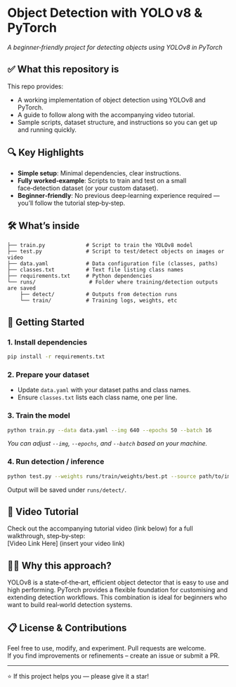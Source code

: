 # Object Detection with YOLO v8 & PyTorch
*A beginner‑friendly project for detecting objects using YOLOv8 in PyTorch*

## ✅ What this repository is
This repo provides:
- A working implementation of object detection using YOLOv8 and PyTorch.
- A guide to follow along with the accompanying video tutorial.
- Sample scripts, dataset structure, and instructions so you can get up and running quickly.

## 🔍 Key Highlights
- **Simple setup**: Minimal dependencies, clear instructions.
- **Fully worked‑example**: Scripts to train and test on a small face‑detection dataset (or your custom dataset).
- **Beginner‑friendly**: No previous deep‑learning experience required — you’ll follow the tutorial step‑by‑step.

## 🛠️ What’s inside
```
├── train.py             # Script to train the YOLOv8 model
├── test.py              # Script to test/detect objects on images or video
├── data.yaml            # Data configuration file (classes, paths)
├── classes.txt          # Text file listing class names
├── requirements.txt     # Python dependencies
└── runs/                 # Folder where training/detection outputs are saved
    ├── detect/          # Outputs from detection runs
    └── train/           # Training logs, weights, etc
```

## 🚀 Getting Started

### 1. Install dependencies
```bash
pip install -r requirements.txt
```

### 2. Prepare your dataset
- Update `data.yaml` with your dataset paths and class names.
- Ensure `classes.txt` lists each class name, one per line.

### 3. Train the model
```bash
python train.py --data data.yaml --img 640 --epochs 50 --batch 16
```
_You can adjust `--img`, `--epochs`, and `--batch` based on your machine._

### 4. Run detection / inference
```bash
python test.py --weights runs/train/weights/best.pt --source path/to/images_or_video
```
Output will be saved under `runs/detect/`.

## 🎥 Video Tutorial
Check out the accompanying tutorial video (link below) for a full walkthrough, step‑by‑step:  
[Video Link Here] (insert your video link)

## 🧑‍💻 Why this approach?
YOLOv8 is a state‑of‑the‑art, efficient object detector that is easy to use and high performing. PyTorch provides a flexible foundation for customising and extending detection workflows. This combination is ideal for beginners who want to build real‑world detection systems.

## 📋 License & Contributions
Feel free to use, modify, and experiment. Pull requests are welcome.  
If you find improvements or refinements – create an issue or submit a PR.

---

⭐ If this project helps you — please give it a star!
